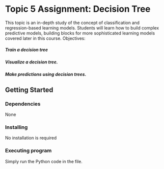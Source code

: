
# Topic 5 Assignment: Decision Tree

This topic is an in-depth study of the concept of classification and regression-based learning models. Students will learn how to build complex predictive models, building blocks for more sophisticated learning models covered later in this course.
Objectives:

##### Train a decision tree
##### Visualize a decision tree.
##### Make predictions using decision trees.


## Getting Started

### Dependencies

None

### Installing

No installation is required

### Executing program

Simply run the Python code in the file.
```

